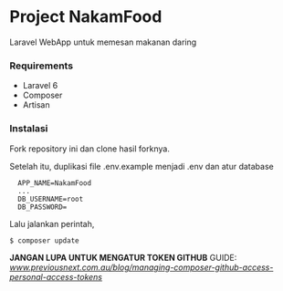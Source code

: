 # Project NakamFood

Laravel WebApp untuk memesan makanan daring

### Requirements

- Laravel 6
- Composer
- Artisan

### Instalasi

Fork repository ini dan clone hasil forknya.

Setelah itu, duplikasi file .env.example menjadi .env dan atur database
```
  APP_NAME=NakamFood
  ...
  DB_USERNAME=root
  DB_PASSWORD=
```

Lalu jalankan perintah,
```sh
$ composer update
```

**JANGAN LUPA UNTUK MENGATUR TOKEN GITHUB**
GUIDE: *www.previousnext.com.au/blog/managing-composer-github-access-personal-access-tokens*




